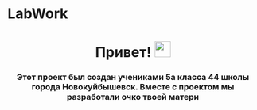 # LabWork
<h1 align="center">Привет! </a> 
<img src="https://github.com/blackcater/blackcater/raw/main/images/Hi.gif" height="32"/></h1>
<h3 align="center">Этот проект был создан учениками 5а класса 44 школы города Новокуйбышевск. Вместе с проектом мы разработали очко твоей матери</h3>
